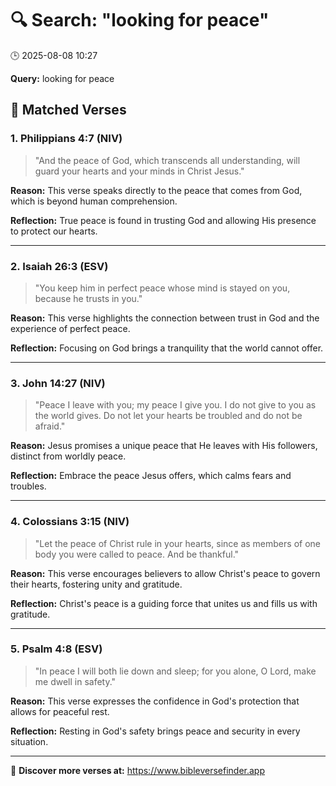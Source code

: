 # 🔍 Search: "looking for peace"
🕒 2025-08-08 10:27

**Query:** looking for peace

## 📖 Matched Verses

### 1. Philippians 4:7 (NIV)
> "And the peace of God, which transcends all understanding, will guard your hearts and your minds in Christ Jesus."

**Reason:** This verse speaks directly to the peace that comes from God, which is beyond human comprehension.

**Reflection:** True peace is found in trusting God and allowing His presence to protect our hearts.

---

### 2. Isaiah 26:3 (ESV)
> "You keep him in perfect peace whose mind is stayed on you, because he trusts in you."

**Reason:** This verse highlights the connection between trust in God and the experience of perfect peace.

**Reflection:** Focusing on God brings a tranquility that the world cannot offer.

---

### 3. John 14:27 (NIV)
> "Peace I leave with you; my peace I give you. I do not give to you as the world gives. Do not let your hearts be troubled and do not be afraid."

**Reason:** Jesus promises a unique peace that He leaves with His followers, distinct from worldly peace.

**Reflection:** Embrace the peace Jesus offers, which calms fears and troubles.

---

### 4. Colossians 3:15 (NIV)
> "Let the peace of Christ rule in your hearts, since as members of one body you were called to peace. And be thankful."

**Reason:** This verse encourages believers to allow Christ's peace to govern their hearts, fostering unity and gratitude.

**Reflection:** Christ's peace is a guiding force that unites us and fills us with gratitude.

---

### 5. Psalm 4:8 (ESV)
> "In peace I will both lie down and sleep; for you alone, O Lord, make me dwell in safety."

**Reason:** This verse expresses the confidence in God's protection that allows for peaceful rest.

**Reflection:** Resting in God's safety brings peace and security in every situation.

---

🔗 **Discover more verses at:** https://www.bibleversefinder.app
